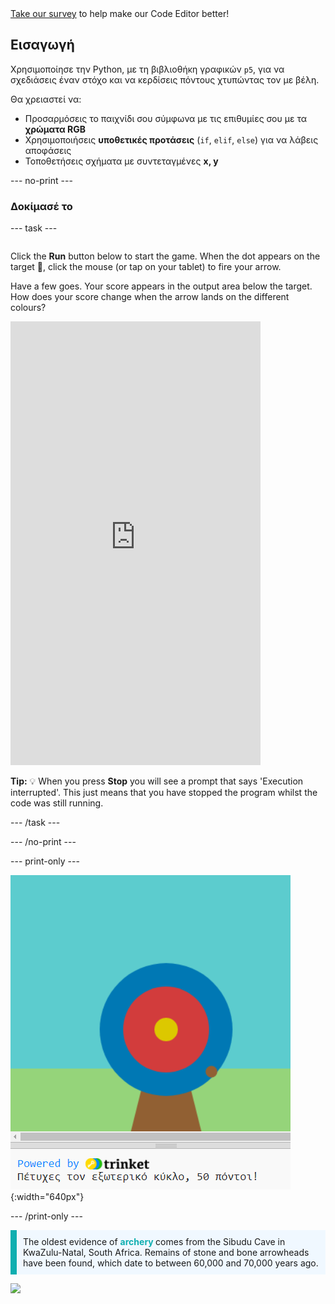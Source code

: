<div class="c-survey-banner" style="width:100%">
  <a class="c-survey-banner__link" href="https://form.raspberrypi.org/f/code-editor-feedback" target="_blank">Take our survey</a> to help make our Code Editor better!
</div>

## Εισαγωγή

Χρησιμοποίησε την Python, με τη βιβλιοθήκη γραφικών `p5`, για να σχεδιάσεις έναν στόχο και να κερδίσεις πόντους χτυπώντας τον με βέλη.

Θα χρειαστεί να:
 + Προσαρμόσεις το παιχνίδι σου σύμφωνα με τις επιθυμίες σου με τα **χρώματα RGB**
 + Χρησιμοποιήσεις **υποθετικές προτάσεις** (`if`, `elif`, `else`) για να λάβεις αποφάσεις
 + Τοποθετήσεις σχήματα με συντεταγμένες **x, y**

--- no-print ---

### Δοκίμασέ το

--- task ---

<div style="display: flex; flex-wrap: wrap">
<div style="flex-basis: 175px; flex-grow: 1">  

Click the **Run** button below to start the game. When the dot appears on the target 🎯, click the mouse (or tap on your tablet) to fire your arrow. 

Have a few goes. Your score appears in the output area below the target. How does your score change when the arrow lands on the different colours? 
  <iframe src="https://editor.raspberrypi.org/en/embed/viewer/target-practice-solution" width="400" height="710" frameborder="0" marginwidth="0" marginheight="0" allowfullscreen>
  </iframe>
</div>
</div>

**Tip:** 💡 When you press **Stop** you will see a prompt that says 'Execution interrupted'. This just means that you have stopped the program whilst the code was still running.

--- /task ---

--- /no-print ---

--- print-only ---

![An archery target with a hit point on the outer circle. The text 'You hit the outer circle, 50 points!' is displayed underneath](images/blue-points.png){:width="640px"}

--- /print-only ---

<p style="border-left: solid; border-width:10px; border-color: #0faeb0; background-color: aliceblue; padding: 10px;">
The oldest evidence of <span style="color: #0faeb0; font-weight: bold;"> archery </span> comes from the Sibudu Cave in KwaZulu-Natal, South Africa. Remains of stone and bone arrowheads have been found, which date to between 60,000 and 70,000 years ago. 
</p>

![](http://code.org/api/hour/begin_coderdojo_target.png)
